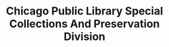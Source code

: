 ---
layout: repo
title: "Chicago Public Library Special Collections And Preservation Division"
id: 15341
permalink: repos/15341/
---